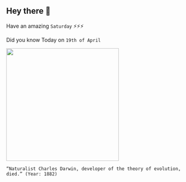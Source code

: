 ## Hey there 👋
Have an amazing `Saturday` ⚡⚡⚡

Did you know Today on `19th of April`
 
 [<img src="https://pbs.twimg.com/media/CgX6VlDXIAEhIZT.jpg" width="300" />](https://www.britannica.com/biography/Charles-Darwin) 
 ```
“Naturalist Charles Darwin, developer of the theory of evolution, died.” (Year: 1882)
```
